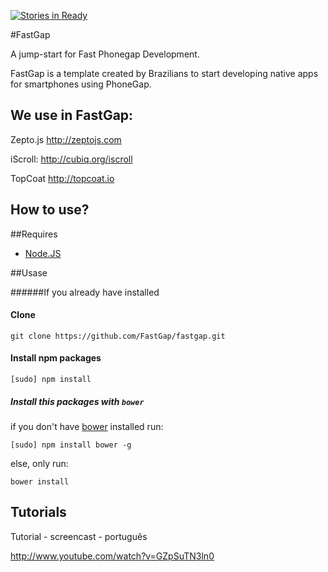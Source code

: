 [![Stories in Ready](https://badge.waffle.io/FastGap/fastgap.png?label=ready)](https://waffle.io/FastGap/fastgap)  

#FastGap

A jump-start for Fast Phonegap Development.

FastGap is a template created by Brazilians to start developing native apps for smartphones using PhoneGap.

<h2>We use in FastGap:</h2>

Zepto.js
http://zeptojs.com

iScroll:
http://cubiq.org/iscroll

TopCoat
http://topcoat.io


<h2>How to use? </h2>

##Requires

* [Node.JS](href='http://nodejs.org/')

##Usase

######If you already have installed

#### Clone

    git clone https://github.com/FastGap/fastgap.git

#### Install npm packages

    [sudo] npm install

##### Install this packages with ```bower```

if you don't have [bower](http://bower.io/) installed run:

```[sudo] npm install bower -g```

else, only run:

```bower install```


<h2>Tutorials</h2>

Tutorial - screencast - português

http://www.youtube.com/watch?v=GZpSuTN3ln0
